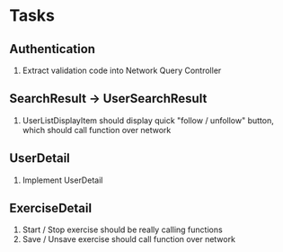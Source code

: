 #  Tasks

## Authentication
1. Extract validation code into Network Query Controller


## SearchResult -> UserSearchResult
1. UserListDisplayItem should display quick "follow / unfollow" button, which should call function over network


## UserDetail
1. Implement UserDetail


## ExerciseDetail
1. Start / Stop exercise should be really calling functions
2. Save / Unsave exercise should call function over network
